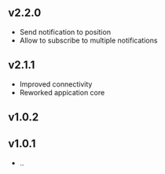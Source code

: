 ## v2.2.0
- Send notification to position
- Allow to subscribe to multiple notifications

## v2.1.1
- Improved connectivity
- Reworked appication core

## v1.0.2

## v1.0.1

- ..
